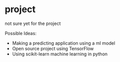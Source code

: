 # project
not sure yet for the project

Possible Ideas:
- Making a predicting application using a ml model
- Open source project using TensorFlow
- Using scikit-learn machine learning in python
